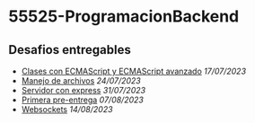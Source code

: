 # 55525-ProgramacionBackend

## Desafios entregables

- [Clases con ECMAScript y ECMAScript avanzado](./1%20-%20Clases%20ECMAScript/README.md) *17/07/2023*
- [Manejo de archivos](./2%20-%20Manejo%20de%20archivos/README.md) *24/07/2023*
- [Servidor con express](./3%20-%20Servidor%20con%20express/README.md) *31/07/2023*
- [Primera pre-entrega](./4%20-%20Primera%20pre-entrega/README.md) *07/08/2023*
- [Websockets](./5%20-%20Motores%20de%20plantillas%20y%20Websockets/README.md) *14/08/2023*
